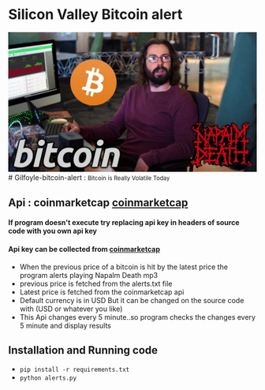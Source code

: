 
# Silicon Valley Bitcoin alert
<img src="gilfoyle.jpg"  title="silicon valley bitcoin alert">
# Gilfoyle-bitcoin-alert : <small>Bitcoin is Really Volatile Today </small>

## Api : coinmarketcap <a href="https://coinmarketcap.com/api/documentation/v1/#">coinmarketcap</a>

#### If program doesn't execute try replacing api key in headers of source code with you own api key 

#### Api key can be collected from <a href="https://coinmarketcap.com/api/documentation/v1/#">coinmarketcap</a>

<ul>

  <li>When the previous price of a bitcoin is hit by the latest price the  program alerts playing Napalm Death mp3</li>
  <li>previous price is fetched from the alerts.txt file</li>
  <li>Latest price is fetched from the coinmarketcap api </li>
  <li>Default currency is in USD But it can be changed on the source code with (USD or whatever you like)</li>
  <li>This Api changes every 5 minute..so program checks the changes every 5 minute and display results</li>

</ul>
 
## Installation and Running code

- `pip install -r requirements.txt` 
- `python alerts.py`

  

